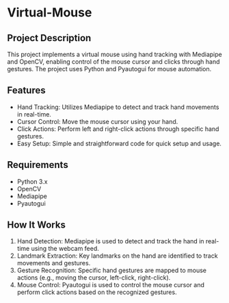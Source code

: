 # Virtual-Mouse

## Project Description
This project implements a virtual mouse using hand tracking with Mediapipe and OpenCV, enabling control of the mouse cursor and clicks through hand gestures. The project uses Python and Pyautogui for mouse automation.

## Features
- Hand Tracking: Utilizes Mediapipe to detect and track hand movements in real-time.
- Cursor Control: Move the mouse cursor using your hand.
- Click Actions: Perform left and right-click actions through specific hand gestures.
- Easy Setup: Simple and straightforward code for quick setup and usage.

## Requirements
- Python 3.x
- OpenCV
- Mediapipe
- Pyautogui

## How It Works
1. Hand Detection: Mediapipe is used to detect and track the hand in real-time using the webcam feed.
2. Landmark Extraction: Key landmarks on the hand are identified to track movements and gestures.
3. Gesture Recognition: Specific hand gestures are mapped to mouse actions (e.g., moving the cursor, left-click, right-click).
4. Mouse Control: Pyautogui is used to control the mouse cursor and perform click actions based on the recognized gestures.

